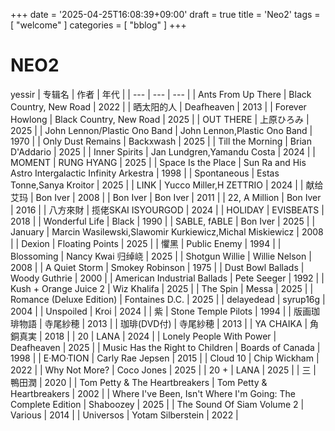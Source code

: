 +++
date = '2025-04-25T16:08:39+09:00'
draft = true
title = 'Neo2'
tags = [ "welcome" ]
categories = [ "bblog" ]
+++

# NEO2

yessir
| 专辑名 | 作者 | 年代 |
| --- | --- | --- |
| Ants From Up There | Black Country, New Road | 2022 |
| 晒太阳的人 | Deafheaven | 2013 |
| Forever Howlong | Black Country, New Road | 2025 |
| OUT THERE | 上原ひろみ | 2025 |
| John Lennon/Plastic Ono Band | John Lennon,Plastic Ono Band | 1970 |
| Only Dust Remains | Backxwash | 2025 |
| Till the Morning | Brian D'Addario | 2025 |
| Inner Spirits | Jan Lundgren,Yamandu Costa | 2024 |
| MOMENT | RUNG HYANG | 2025 |
| Space Is the Place | Sun Ra and His Astro Intergalactic Infinity Arkestra | 1998 |
| Spontaneous | Estas Tonne,Sanya Kroitor | 2025 |
| LINK | Yucco Miller,H ZETTRIO | 2024 |
| 献给艾玛 | Bon Iver | 2008 |
| Bon Iver | Bon Iver | 2011 |
| 22, A Million | Bon Iver | 2016 |
| 八方來財 | 揽佬SKAI ISYOURGOD | 2024 |
| HOLIDAY | EVISBEATS | 2018 |
| Wonderful Life | Black | 1990 |
| SABLE, fABLE | Bon Iver | 2025 |
| January | Marcin Wasilewski,Slawomir Kurkiewicz,Michal Miskiewicz | 2008 |
| Dexion | Floating Points | 2025 |
| 懼黑 | Public Enemy | 1994 |
| Blossoming | Nancy Kwai 归绰峣 | 2025 |
| Shotgun Willie | Willie Nelson | 2008 |
| A Quiet Storm | Smokey Robinson | 1975 |
| Dust Bowl Ballads | Woody Guthrie | 2000 |
| American Industrial Ballads | Pete Seeger | 1992 |
| Kush + Orange Juice 2 | Wiz Khalifa | 2025 |
| The Spin | Messa | 2025 |
| Romance (Deluxe Edition) | Fontaines D.C. | 2025 |
| delayedead | syrup16g | 2004 |
| Unspoiled | Kroi | 2024 |
| 紫 | Stone Temple Pilots | 1994 |
| 版画珈琲物語 | 寺尾紗穂 | 2013 |
| 珈琲(DVD付) | 寺尾紗穂 | 2013 |
| YA CHAIKA | 角銅真実 | 2018 |
| 20 | LANA | 2024 |
| Lonely People With Power | Deafheaven | 2025 |
| Music Has the Right to Children | Boards of Canada | 1998 |
| E·MO·TION | Carly Rae Jepsen | 2015 |
| Cloud 10 | Chip Wickham | 2022 |
| Why Not More? | Coco Jones | 2025 |
| 20 + | LANA | 2025 |
| 三 | 鴨田潤 | 2020 |
| Tom Petty & The Heartbreakers | Tom Petty & Heartbreakers | 2002 |
| Where I've Been, Isn't Where I'm Going: The Complete Edition | Shaboozey | 2025 |
| The Sound Of Siam Volume 2 | Various | 2014 |
| Universos | Yotam Silberstein | 2022 |
